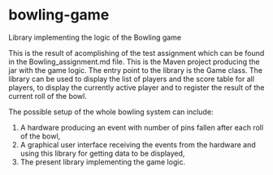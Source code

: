 # bowling-game
Library implementing the logic of the Bowling game

This is the result of acomplishing of the test assignment which can be found in the Bowling_assignment.md file. This is the Maven project producing the jar with the game logic. The entry point to the library is the Game class. The library can be used to display the list of players and the score table for all players, to display the currently active player and to register the result of the current roll of the bowl.

The possible setup of the whole bowling system can include:

1. A hardware producing an event with number of pins fallen after each roll of the bowl,
2. A graphical user interface receiving the events from the hardware and using this library for getting data to be displayed,
3. The present library implementing the game logic.
